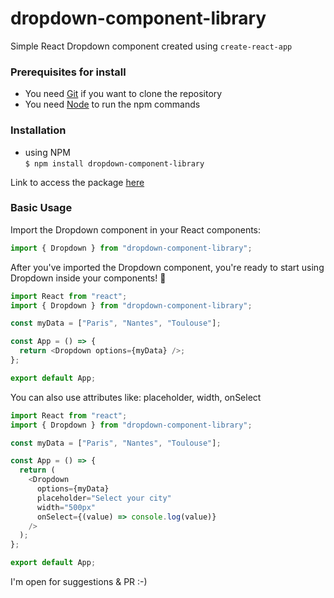 # dropdown-component-library

Simple React Dropdown component created using `create-react-app`

### Prerequisites for install

- You need [Git](https://git-scm.com) if you want to clone the repository
- You need [Node](https://nodejs.org/en/) to run the npm commands

### Installation

- using NPM  
  `$ npm install dropdown-component-library`

Link to access the package [here](https://www.npmjs.com/package/dropdown-component-library)

### Basic Usage

Import the Dropdown component in your React components:

```js
import { Dropdown } from "dropdown-component-library";
```

After you've imported the Dropdown component, you're ready to start using Dropdown inside your components! 🎉

```js
import React from "react";
import { Dropdown } from "dropdown-component-library";

const myData = ["Paris", "Nantes", "Toulouse"];

const App = () => {
  return <Dropdown options={myData} />;
};

export default App;
```

You can also use attributes like: placeholder, width, onSelect

```js
import React from "react";
import { Dropdown } from "dropdown-component-library";

const myData = ["Paris", "Nantes", "Toulouse"];

const App = () => {
  return (
    <Dropdown
      options={myData}
      placeholder="Select your city"
      width="500px"
      onSelect={(value) => console.log(value)}
    />
  );
};

export default App;
```

I'm open for suggestions & PR :-)
